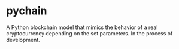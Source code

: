 # pychain
A Python blockchain model that mimics the behavior of a real cryptocurrency depending on the set parameters. In the process of development.
